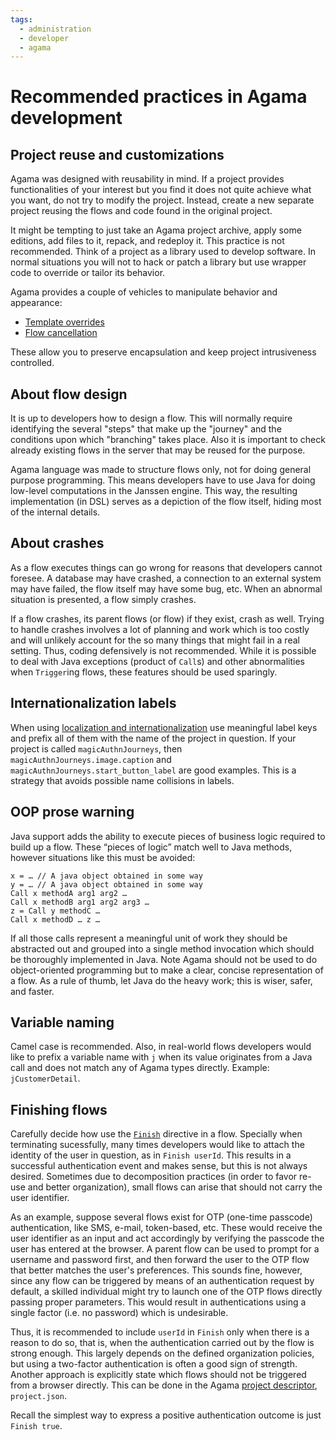```yaml
---
tags:
  - administration
  - developer
  - agama
---
```


# Recommended practices in Agama development

## Project reuse and customizations

Agama was designed with reusability in mind. If a project provides functionalities of your interest but you find it does not quite achieve what you want, do not try to modify the project. Instead, create a new separate project reusing the flows and code found in the original project.

It might be tempting to just take an Agama project archive, apply some editions, add files to it, repack, and redeploy it. This practice is not recommended. Think of a project as a library used to develop software. In normal situations you will not to hack or patch a library but use wrapper code to override or tailor its behavior.

Agama provides a couple of vehicles to manipulate behavior and appearance:

- [Template overrides](./advanced-usages.md#template-overrides)
- [Flow cancellation](./advanced-usages.md#cancellation)

These allow you to preserve encapsulation and keep project intrusiveness controlled.

## About flow design

It is up to developers how to design a flow. This will normally require identifying the several "steps" that make up the "journey" and the conditions upon which "branching" takes place. Also it is important to check already existing flows in the server that may be reused for the purpose.

Agama language was made to structure flows only, not for doing general purpose programming. This means developers have to use Java for doing low-level computations in the Janssen engine. This way, the resulting implementation (in DSL) serves as a depiction of the flow itself, hiding most of the internal details.

## About crashes

As a flow executes things can go wrong for reasons that developers cannot foresee. A database may have crashed, a connection to an external system may have failed, the flow itself may have some bug, etc. When an abnormal situation is presented, a flow simply crashes.

If a flow crashes, its parent flows (or flow) if they exist, crash as well. Trying to handle crashes involves a lot of planning and work which is too costly and will unlikely account for the so many things that might fail in a real setting. Thus, coding defensively is not recommended. While it is possible to deal with Java exceptions (product of `Call`s) and other abnormalities when `Trigger`ing flows, these features should be used sparingly.

## Internationalization labels

When using [localization and internationalization](./advanced-usages.md#localization-and-internationalization) use meaningful label keys and prefix all of them with the name of the project in question. If your project is called `magicAuthnJourneys`, then `magicAuthnJourneys.image.caption` and `magicAuthnJourneys.start_button_label` are good examples. This is a strategy that avoids possible name collisions in labels. 

## OOP prose warning

Java support adds the ability to execute pieces of business logic required to build up a flow. These “pieces of logic” match well to Java methods, however situations like this must be avoided:

```
x = … // A java object obtained in some way
y = … // A java object obtained in some way
Call x methodA arg1 arg2 …
Call x methodB arg1 arg2 arg3 …
z = Call y methodC …
Call x methodD … z …
```

If all those calls represent a meaningful unit of work they should be abstracted out and grouped into a single method invocation which should be thoroughly implemented in Java. Note Agama should not be used to do object-oriented programming but to make a clear, concise representation of a flow. As a rule of thumb, let Java do the heavy work; this is wiser, safer, and faster.

## Variable naming

Camel case is recommended. Also, in real-world flows developers would like to prefix a variable name with `j` when its value originates from a Java call and does not match any of Agama types directly. Example: `jCustomerDetail`.

## Finishing flows

Carefully decide how use the [`Finish`](../../../agama/language-reference.md#flow-finish) directive in a flow. Specially when terminating sucessfully, many times developers would like to attach the identity of the user in question, as in `Finish userId`. This results in a successful authentication event and makes sense, but this is not always desired. Sometimes due to decomposition practices (in order to favor re-use and better organization), small flows can arise that should not carry the user identifier.

As an example, suppose several flows exist for OTP (one-time passcode) authentication, like SMS, e-mail, token-based, etc. These would receive the user identifier as an input and act accordingly by verifying the passcode the user has entered at the browser. A parent flow can be used to prompt for a username and password first, and then forward the user to the OTP flow that better matches the user's preferences. This sounds fine, however, since any flow can be triggered by means of an authentication request by default, a skilled individual might try to launch one of the OTP flows directly passing proper parameters. This would result in authentications using a single factor (i.e. no password) which is undesirable.

Thus, it is recommended to include `userId` in `Finish` only when there is a reason to do so, that is, when the authentication carried out by the flow is strong enough. This largely depends on the defined organization policies, but using a two-factor authentication is often a good sign of strength. Another approach is explicitly state which flows  should not be triggered from a browser directly. This can be done in the Agama [project descriptor](../../../agama/gama-format.md#metadata), `project.json`. 

Recall the simplest way to express a positive authentication outcome is just `Finish true`.
